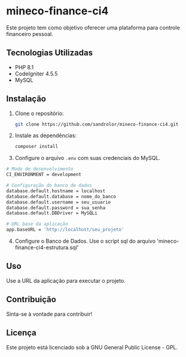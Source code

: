 # mineco-finance-ci4 

Este projeto tem como objetivo oferecer uma plataforma para controle financeiro pessoal.

## Tecnologias Utilizadas
- PHP 8.1
- CodeIgniter 4.5.5
- MySQL

## Instalação
1. Clone o repositório:
   ```bash
   git clone https://github.com/sandrolor/mineco-finance-ci4.git
   ```
2. Instale as dependências:
   ```bash
   composer install
   ```
3. Configure o arquivo `.env` com suas credenciais do MySQL.
  ```bash
  # Modo de desenvolvimento
  CI_ENVIRONMENT = development

  # Configuração do banco de dados
  database.default.hostname = localhost
  database.default.database = nome_do_banco
  database.default.username = seu_usuario
  database.default.password = sua_senha
  database.default.DBDriver = MySQLi

  # URL base da aplicação
  app.baseURL = 'http://localhost/seu_projeto'
  ```
4. Configure o Banco de Dados.
Use o script sql do arquivo 'mineco-finance-ci4-estrutura.sql'

## Uso
Use a URL da aplicação para executar o projeto.

## Contribuição
Sinta-se à vontade para contribuir!

## Licença
Este projeto está licenciado sob a GNU General Public License - GPL.
